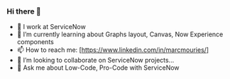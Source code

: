 ### Hi there 👋

- 🏢 I work at ServiceNow
- 🌱 I’m currently learning about Graphs layout, Canvas, Now Experience components
- 📫 How to reach me: [https://www.linkedin.com/in/marcmouries/]
- 👯 I’m looking to collaborate on ServiceNow projects...
- 💬 Ask me about Low-Code, Pro-Code with ServiceNow
